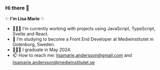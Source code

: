 ### Hi there 👋

✨ **I'm Lisa Marie** ✨ 

- 👩🏻‍💻 I’m currently working with projects using JavaScript, TypeScript, Svelte and React. 
- 🌱 I’m studying to become a Front End Developer at Medieinstitutet in Gotenburg, Sweden. 
- 👩🏻‍🎓 I graduate in May 2024.
- 📫 How to reach me: lisamarie.andersson@gmail.com and lisamarie.andersson@medieinstitutet.se
